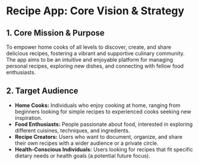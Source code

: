 # Recipe App: Core Vision & Strategy

## 1. Core Mission & Purpose

To empower home cooks of all levels to discover, create, and share delicious recipes, fostering a vibrant and supportive culinary community. The app aims to be an intuitive and enjoyable platform for managing personal recipes, exploring new dishes, and connecting with fellow food enthusiasts.

## 2. Target Audience

- **Home Cooks:** Individuals who enjoy cooking at home, ranging from beginners looking for simple recipes to experienced cooks seeking new inspiration.
- **Food Enthusiasts:** People passionate about food, interested in exploring different cuisines, techniques, and ingredients.
- **Recipe Creators:** Users who want to document, organize, and share their own recipes with a wider audience or a private circle.
- **Health-Conscious Individuals:** Users looking for recipes that fit specific dietary needs or health goals (a potential future focus).
